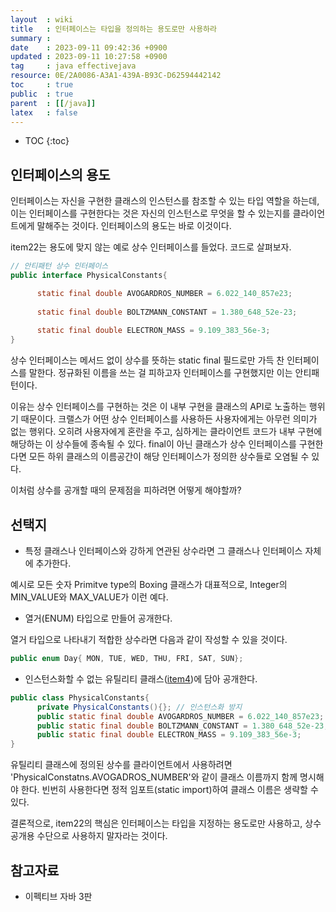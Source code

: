 ```yaml
---
layout  : wiki
title   : 인터페이스는 타입을 정의하는 용도로만 사용하라 
summary : 
date    : 2023-09-11 09:42:36 +0900
updated : 2023-09-11 10:27:58 +0900
tag     : java effectivejava
resource: 0E/2A0086-A3A1-439A-B93C-D62594442142
toc     : true
public  : true
parent  : [[/java]]
latex   : false
---
```

* TOC
{:toc}

## 인터페이스의 용도

인터페이스는 자신을 구현한 클래스의 인스턴스를 참조할 수 있는 타입 역할을 하는데, 이는 인터페이스를 구현한다는 것은 자신의 인스턴스로 무엇을 할 수 있는지를 클라이언트에게 말해주는 것이다. 인터페이스의 용도는 바로 이것이다.

item22는 용도에 맞지 않는 예로 상수 인터페이스를 들었다. 코드로 살펴보자.

```java
// 안티패턴 상수 인터페이스
public interface PhysicalConstants{

      static final double AVOGARDROS_NUMBER = 6.022_140_857e23;
      
      static final double BOLTZMANN_CONSTANT = 1.380_648_52e-23;
      
      static final double ELECTRON_MASS = 9.109_383_56e-3;
}
```

상수 인터페이스는 메서드 없이 상수를 뜻하는 static final 필드로만 가득 찬 인터페이스를 말한다. 정규화된 이름을 쓰는 걸 피하고자 인터페이스를 구현했지만 이는 안티패턴이다. 

이유는 상수 인터페이스를 구현하는 것은 이 내부 구현을 클래스의 API로 노출하는 행위기 때문이다. 크랠스가 어떤 상수 인터페이스를 사용하든 사용자에게는 아무런 의미가 없는 행위다. 오히려 사용자에게 혼란을 주고, 심하게는 클라이언트 코드가 내부 구현에 해당하는 이 상수들에 종속될 수 있다. final이 아닌 클래스가 상수 인터페이스를 구현한다면 모든 하위 클래스의 이름공간이 해당 인터페이스가 정의한 상수들로 오염될 수 있다.

이처럼 상수를 공개할 때의 문제점을 피하려면 어떻게 해야할까?

## 선택지

- 특정 클래스나 인터페이스와 강하게 연관된 상수라면 그 클래스나 인터페이스 자체에 추가한다.

예시로 모든 숫자 Primitve type의 Boxing 클래스가 대표적으로, Integer의 MIN_VALUE와 MAX_VALUE가 이런 예다.

- 열거(ENUM) 타입으로 만들어 공개한다.

열거 타입으로 나타내기 적합한 상수라면 다음과 같이 작성할 수 있을 것이다.

```java
public enum Day{ MON, TUE, WED, THU, FRI, SAT, SUN};
```

- 인스턴스화할 수 없는 유틸리티 클래스([item4](https://voyager003.github.io/wiki/java/effective_item4/))에 담아 공개한다.

```java
public class PhysicalConstants{
      private PhysicalConstants(){}; // 인스턴스화 방지
      public static final double AVOGARDROS_NUMBER = 6.022_140_857e23;
      public static final double BOLTZMANN_CONSTANT = 1.380_648_52e-23;
      public static final double ELECTRON_MASS = 9.109_383_56e-3;
}
```

유틸리티 클래스에 정의된 상수를 클라이언트에서 사용하려면 'PhysicalConstatns.AVOGADROS_NUMBER'와 같이 클래스 이름까지 함께 명시해야 한다. 빈번히 사용한다면 정적 임포트(static import)하여 클래스 이름은 생략할 수 있다.

결론적으로, item22의 핵심은 인터페이스는 타입을 지정하는 용도로만 사용하고, 상수 공개용 수단으로 사용하지 말자라는 것이다.

## 참고자료

- 이펙티브 자바 3판
